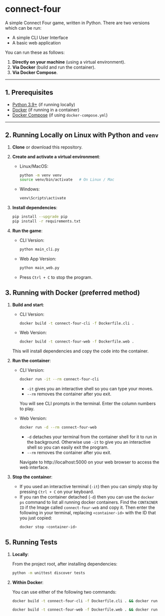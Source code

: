 # connect-four

A simple Connect Four game, written in Python. There are two versions which can be run:
- A simple CLI User Interface
- A basic web application

You can run these as follows:
1. **Directly on your machine** (using a virtual environment).
2. **Via Docker** (build and run the container).
3. **Via Docker Compose**.

---

## 1. Prerequisites

- [Python 3.9+](https://www.python.org/downloads/) (if running locally)
- [Docker](https://docs.docker.com/get-docker/) (if running in a container)
- [Docker Compose](https://docs.docker.com/compose/) (if using `docker-compose.yml`)

---

## 2. Running Locally on Linux with Python and `venv`

1. **Clone** or download this repository.

2. **Create and activate a virtual environment**:

    - Linux/MacOS:
        ```bash
        python -m venv venv
        source venv/bin/activate   # On Linux / Mac
        ```
    - Windows: 
        ```bash
        venv\Scripts\activate
        ```

3. **Install dependencies**:

    ```bash
    pip install --upgrade pip
    pip install -r requirements.txt
    ```
4. **Run the game**:

    - CLI Version:
        ```bash
        python main_cli.py
        ```
    - Web App Version:
        ```bash
        python main_web.py
        ```

    - Press `Ctrl + C` to stop the program.

## 3. Running with Docker (preferred method)

1. **Build and start**:

    - CLI Version:
        ```bash
        docker build -t connect-four-cli -f Dockerfile.cli .
        ```

    - Web Version:
        ```bash
        docker build -t connect-four-web -f Dockerfile.web .
        ```

    This will install dependencies and copy the code into the container.

2. **Run the container**:

    - CLI Version:
        ```bash
        docker run -it --rm connect-four-cli
        ```
        - `-it` gives you an interactive shell so you can type your moves.
        - `--rm` removes the container after you exit.

        You will see CLI prompts in the terminal. Enter the column numbers to play.

    - Web Version:
        ```bash
        docker run -d --rm connect-four-web
        ```
        - `-d` detaches your terminal from the container shell for it to run in the background. Otherwise use `-it` to give you an interactive shell so you can easily exit the program.
        - `--rm` removes the container after you exit.

        Navigate to http://localhost:5000 on your web browser to access the web interface.

2. **Stop the container**: 

    - If you used an interactive terminal (`-it`) then you can simply stop by pressing `Ctrl + C` on your keyboard.
    - If you ran the container detached (`-d`) then you can use the `docker ps` command to list all running docker containers. Find the `CONTAINER ID` if the Image called `connect-four-web` and copy it. Then enter the following in your terminal, replacing `<container-id>` with the ID that you just copied:
        ```bash
        docker stop <container-id>
        ```

## 5. Running Tests

1. **Locally**:

    From the project root, after installing dependencies:
    ```bash
    python -m unittest discover tests
    ```

2. **Within Docker**:

    You can use either of the following two commands:
    ```bash
    docker build -t connect-four-cli -f Dockerfile.cli . && docker run -it --rm connect-four-cli python -m unittest discover tests
    ```
    ```bash
    docker build -t connect-four-web -f Dockerfile.web . && docker run -it --rm connect-four-web python -m unittest discover tests
    ```